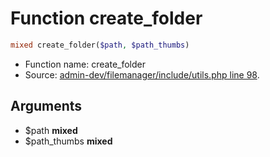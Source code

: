 Function create_folder
===========================





```php
mixed create_folder($path, $path_thumbs)
```

* Function name: create_folder
* Source: [admin-dev/filemanager/include/utils.php line 98](https://github.com/PrestaShop/PrestaShop/blob/1.6.0.4/admin-dev/filemanager/include/utils.php#L98).

Arguments
---------

* $path **mixed**
* $path_thumbs **mixed**

